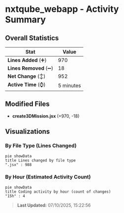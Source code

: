 # nxtqube_webapp - Activity Summary 

## Overall Statistics

| Stat                   | Value                                                             |
| ---------------------- | ----------------------------------------------------------------- |
| **Lines Added** (➕)   | 970                                          |
| **Lines Removed** (➖) | 18                                        |
| **Net Change** (↕)    | 952                |
| **Active Time** (⌚)   | 5 minutes |


## Modified Files
- **create3DMission.jsx** (+970, -18)

## Visualizations

### By File Type (Lines Changed)

```mermaid
pie showData
title Lines changed by file type
".jsx" : 988
```

### By Hour (Estimated Activity Count)

```mermaid
pie showData
title Coding activity by hour (count of changes)
"15h" : 4
```


> **Last Updated:** 07/10/2025, 15:22:56